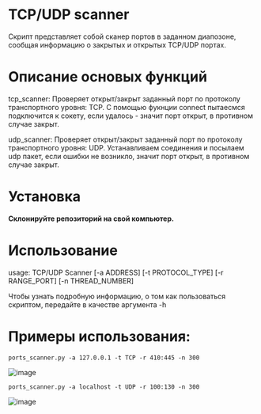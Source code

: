 # TCP/UDP scanner
Скрипт представляет собой сканер портов в заданном диапозоне, сообщая информацию о закрытых и открытых TCP/UDP портах.

# Описание основых функций
tcp_scanner: Проверяет открыт/закрыт заданный порт по протоколу транспортного уровня: TCP. С помощью фукнции connect пытаесмся подключится к сокету, если удалось - значит порт открыт, в противном случае закрыт.

udp_scanner: Проверяет открыт/закрыт заданный порт по протоколу транспортного уровня: UDP. Устанавливаем соединения и посылаем udp пакет, если ошибки не возникло, значит порт открыт, в противном случае закрыт.




# Установка
**Склонируйте репозиторий на свой компьютер.**

# Использование 
usage: TCP/UDP Scanner [-a ADDRESS] [-t PROTOCOL_TYPE] [-r RANGE_PORT] [-n THREAD_NUMBER]

Чтобы узнать подробную информацию, о том как пользоваться скриптом, передайте в качестве аргумента -h

# Примеры использования:
```ports_scanner.py -a 127.0.0.1 -t TCP -r 410:445 -n 300```

![image](https://user-images.githubusercontent.com/70903393/162487414-67590cea-b0fe-4612-9691-7dec13321c37.png)

`ports_scanner.py -a localhost -t UDP -r 100:130 -n 300`

![image](https://user-images.githubusercontent.com/70903393/162487779-75e96a40-4387-41d3-8461-2860ca59a17c.png)
